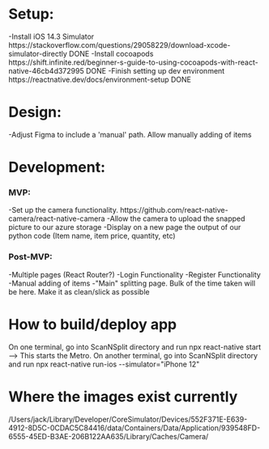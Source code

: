 <h1>Setup:</h1>
-Install iOS 14.3 Simulator https://stackoverflow.com/questions/29058229/download-xcode-simulator-directly DONE
-Install cocoapods https://shift.infinite.red/beginner-s-guide-to-using-cocoapods-with-react-native-46cb4d372995 DONE
-Finish setting up dev environment https://reactnative.dev/docs/environment-setup DONE



<h1>Design:</h1>
-Adjust Figma to include a 'manual' path. Allow manually adding of items




<h1>Development:</h1>

<h3>MVP:</h3>
-Set up the camera functionality. https://github.com/react-native-camera/react-native-camera
-Allow the camera to upload the snapped picture to our azure storage
-Display on a new page the output of our python code (Item name, item price, quantity, etc)

<h3>Post-MVP:</h3>
-Multiple pages (React Router?)
-Login Functionality
-Register Functionality
-Manual adding of items
-"Main" splitting page. Bulk of the time taken will be here. Make it as clean/slick as possible


<h1>How to build/deploy app</h1>

On one terminal, go into ScanNSplit directory and run npx react-native start --> This starts the Metro.
On another terminal, go into ScanNSplit directory and run npx react-native run-ios --simulator="iPhone 12"


<h1>Where the images exist currently</h1>
/Users/jack/Library/Developer/CoreSimulator/Devices/552F371E-E639-4912-8D5C-0CDAC5C84416/data/Containers/Data/Application/939548FD-6555-45ED-B3AE-206B122AA635/Library/Caches/Camera/
